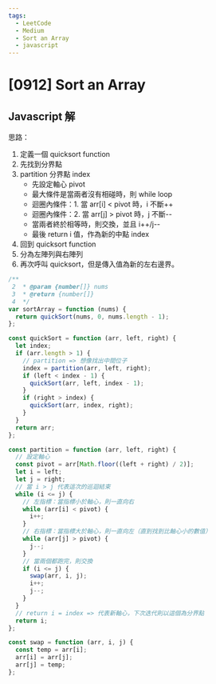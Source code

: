 ```yaml
---
tags:
  - LeetCode
  - Medium
  - Sort an Array
  - javascript
---
```


# [0912] Sort an Array

## Javascript 解

思路：

1. 定義一個 quicksort function
2. 先找到分界點
3. partition 分界點 index
   - 先設定軸心 pivot
   - 最大條件是當兩者沒有相碰時，則 while loop
   - 迴圈內條件：1. 當 arr[i] < pivot 時，i 不斷++
   - 迴圈內條件：2. 當 arr[j] > pivot 時，j 不斷--
   - 當兩者終於相等時，則交換，並且 i++/j--
   - 最後 return i 值，作為新的中點 index
4. 回到 quicksort function
5. 分為左陣列與右陣列
6. 再次呼叫 quicksort，但是傳入值為新的左右邊界。

```javascript
/**
 2  * @param {number[]} nums
 3  * @return {number[]}
 4  */
var sortArray = function (nums) {
  return quickSort(nums, 0, nums.length - 1);
};

const quickSort = function (arr, left, right) {
  let index;
  if (arr.length > 1) {
    // partition => 想像找出中間位子
    index = partition(arr, left, right);
    if (left < index - 1) {
      quickSort(arr, left, index - 1);
    }
    if (right > index) {
      quickSort(arr, index, right);
    }
  }
  return arr;
};

const partition = function (arr, left, right) {
  // 設定軸心
  const pivot = arr[Math.floor((left + right) / 2)];
  let i = left;
  let j = right;
  // 當 i > j 代表這次的巡迴結束
  while (i <= j) {
    // 左指標：當指標小於軸心，則一直向右
    while (arr[i] < pivot) {
      i++;
    }
    // 右指標：當指標大於軸心，則一直向左（直到找到比軸心小的數值）
    while (arr[j] > pivot) {
      j--;
    }
    // 當兩個都跑完，則交換
    if (i <= j) {
      swap(arr, i, j);
      i++;
      j--;
    }
  }
  // return i = index => 代表新軸心，下次迭代則以這個為分界點
  return i;
};

const swap = function (arr, i, j) {
  const temp = arr[i];
  arr[i] = arr[j];
  arr[j] = temp;
};
```
